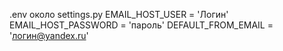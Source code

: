.env около settings.py
EMAIL_HOST_USER = 'Логин'
EMAIL_HOST_PASSWORD = 'пароль'
DEFAULT_FROM_EMAIL = 'логин@yandex.ru'